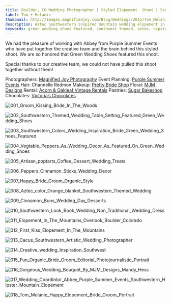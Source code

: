 ```yaml
---
title: Boulder, CO Wedding Photographer | Styled Elopement  Shoot | Southwestern Hipster Mountain Elopement | Tom + Melanie
label: Tom + Melanie
thumbnail: http://images.magnifiedjoy.com/Blog/Weddings/2015/Tom_Melanie_Styled_Shoot/001_Groom_Kissing_Bride_In_The_Woods.jpg
description: Aztec Southwestern inspired mountain wedding elopement in Boulder, CO filled with coffee, hot chocolate, cactus, hot peppers, and artisan pastries 
keywords: green wedding shoes featured, southwest themed, aztec, hipster, coffee, hot peppers, mountain elopement, mjm design, acorn oakleaf rental, purple summer events, sugar bakeshop, victorias chocolate, denver, golden, front range, wedding photographer, creative artisna, best wedding photographer in Denver, mountain wedding 
---
```

We had the pleasure of working with Abbey from Purple Summer Events who have put together the creative team and the brain behind this styled shoot. We are so honored that Green Wedding Shoes featured this shoot. 

Special thanks to our creative team, we could not have pulled this shoot together without them!

Photographers: [Magnified Joy Photography](https://www.magnifiedjoy.com)
Event Planning: [Purple Summer Events](http://purplesummerevents.com/)
Hair: Channelle Redmon
Makeup: [Pretty Bride Shop](http://www.prettybrideshop.com/)
Floral: [MJM Designs](http://www.mjmdesignsllc.com/)
Rental: [Acorn & Oakleaf Vintage Rentals](https://www.facebook.com/acornoakleafvintage?fref=ts)
Pastries: [Sugar Bakeshop](http://sugar-bakeshop.com/)
Chocolates: [Victoria’s Chocolates](https://squareup.com/market/victorias-chocolates)

![001_Groom_Kissing_Bride_In_The_Woods](http://images.magnifiedjoy.com/Blog/Weddings/2015/Tom_Melanie_Styled_Shoot/001_Groom_Kissing_Bride_In_The_Woods.jpg)

![002_Southwestern_Themed_Wedding_Table_Setting_Featured_Green_Wedding_Shoes](http://images.magnifiedjoy.com/Blog/Weddings/2015/Tom_Melanie_Styled_Shoot/002_Southwestern_Themed_Wedding_Table_Setting_Featured_Green_Wedding_Shoes.jpg)

![003_Southwestern_Colors_Wedding_Inspiration_Bride_Green_Wedding_Shoes_Featured](http://images.magnifiedjoy.com/Blog/Weddings/2015/Tom_Melanie_Styled_Shoot/003_Southwestern_Colors_Wedding_Inspiration_Bride_Green_Wedding_Shoes_Featured.jpg)

![004_Vegtable_Peppers_As_Wedding_Decor_As_Featured_On_Green_Wedding_Shoes](http://images.magnifiedjoy.com/Blog/Weddings/2015/Tom_Melanie_Styled_Shoot/004_Vegtable_Peppers_As_Wedding_Decor_As_Featured_On_Green_Wedding_Shoes.jpg)

![005_Artisan_poptarts_Coffee_Dessert_Wedding_Treats](http://images.magnifiedjoy.com/Blog/Weddings/2015/Tom_Melanie_Styled_Shoot/005_Artisan_poptarts_Coffee_Dessert_Wedding_Treats.jpg)

![006_Peppers_Cinnamon_Sticks_Wedding_Decor](http://images.magnifiedjoy.com/Blog/Weddings/2015/Tom_Melanie_Styled_Shoot/006_Peppers_Cinnamon_Sticks_Wedding_Decor.jpg)

![007_Happy_Bride_Groom_Organic_Style](http://images.magnifiedjoy.com/Blog/Weddings/2015/Tom_Melanie_Styled_Shoot/007_Happy_Bride_Groom_Organic_Style.jpg)

![008_Aztec_color_Orange_blanket_Southwestern_Themed_Wedding](http://images.magnifiedjoy.com/Blog/Weddings/2015/Tom_Melanie_Styled_Shoot/008_Aztec_color_Orange_blanket_Southwestern_Themed_Wedding.jpg)

![009_Cinnamon_Buns_Wedding_Day_Desserts](http://images.magnifiedjoy.com/Blog/Weddings/2015/Tom_Melanie_Styled_Shoot/009_Cinnamon_Buns_Wedding_Day_Desserts.jpg)

![010_Southwestern_Look_Book_Wedding_Non_Traditional_Wedding_Dress](http://images.magnifiedjoy.com/Blog/Weddings/2015/Tom_Melanie_Styled_Shoot/010_Southwestern_Look_Book_Wedding_Non_Traditional_Wedding_Dress.jpg)

![011_Elopement_In_The_Mountains_Overlook_Boulder_Colorado](http://images.magnifiedjoy.com/Blog/Weddings/2015/Tom_Melanie_Styled_Shoot/011_Elopement_In_The_Mountains_Overlook_Boulder_Colorado.jpg)

![012_First_Kiss_Elopement_In_The_Mountains](http://images.magnifiedjoy.com/Blog/Weddings/2015/Tom_Melanie_Styled_Shoot/012_First_Kiss_Elopement_In_The_Mountains.jpg)

![013_Cacus_Southwestern_Artistic_Wedding_Photographer](http://images.magnifiedjoy.com/Blog/Weddings/2015/Tom_Melanie_Styled_Shoot/013_Cacus_Southwestern_Artistic_Wedding_Photographer.jpg)

![014_Creative_wedding_Inspiration_Southwest](http://images.magnifiedjoy.com/Blog/Weddings/2015/Tom_Melanie_Styled_Shoot/014_Creative_wedding_Inspiration_Southwest.jpg)

![015_Fun_Organic_Bride_Groom_Editorial_Photojournalistic_Portrait](http://images.magnifiedjoy.com/Blog/Weddings/2015/Tom_Melanie_Styled_Shoot/015_Fun_Organic_Bride_Groom_Editorial_Photojournalistic_Portrait.jpg)

![016_Gorgeous_Wedding_Bouquet_By_MJM_Designs_Mandy_Hess](http://images.magnifiedjoy.com/Blog/Weddings/2015/Tom_Melanie_Styled_Shoot/016_Gorgeous_Wedding_Bouquet_By_MJM_Designs_Mandy_Hess.jpg)

![017_Wedding_Coordintor_Abbey_Purple_Summer_Events_Southwestern_Hipster_Mountain_Elopement](http://images.magnifiedjoy.com/Blog/Weddings/2015/Tom_Melanie_Styled_Shoot/017_Wedding_Coordintor_Abbey_Purple_Summer_Events_Southwestern_Hipster_Mountain_Elopement.jpg)

![018_Tom_Melanie_Happy_Elopement_Bride_Groom_Portrait](http://images.magnifiedjoy.com/Blog/Weddings/2015/Tom_Melanie_Styled_Shoot/018_Tom_Melanie_Happy_Elopement_Bride_Groom_Portrait.jpg)
